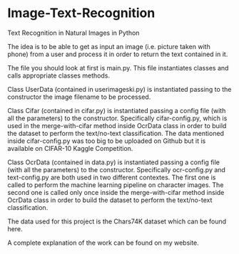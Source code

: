 # Image-Text-Recognition
Text Recognition in Natural Images in Python

The idea is to be able to get as input an image (i.e. picture taken with phone) from a user and process it in order to return the text contained in it.

The file you should look at first is main.py. This file instantiates classes and calls appropriate classes methods.

Class UserData (contained in userimageski.py) is instantiated passing to the constructor the image filename to be processed.

Class Cifar (contained in cifar.py) is instantiated passing a config file (with all the parameters) to the constructor. Specifically cifar-config.py, which is used in the merge-with-cifar method inside OcrData class in order to build the dataset to perform the text/no-text classification. The data mentioned inside cifar-config.py was too big to be uploaded on Github but it is available on CIFAR-10 Kaggle Competition.

Class OcrData (contained in data.py) is instantiated passing a config file (with all the parameters) to the constructor. Specifically ocr-config.py and text-config.py are both used in two different contextes. The first one is called to perform the machine learning pipeline on character images. The second one is called only once inside the merge-with-cifar method inside OcrData class in order to build the dataset to perform the text/no-text classification.

The data used for this project is the Chars74K dataset which can be found here.

A complete explanation of the work can be found on my website.

